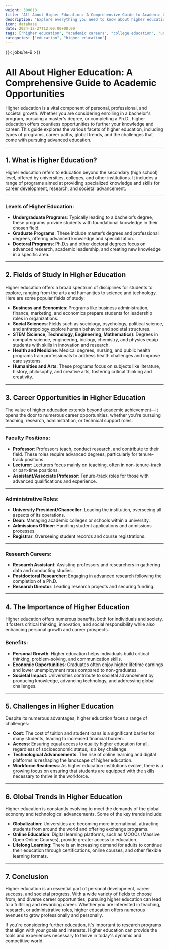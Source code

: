 ```yaml
---
weight: 300010
title: "All About Higher Education: A Comprehensive Guide to Academic Careers"
description: "Explore everything you need to know about higher education, from undergraduate to doctoral programs, career opportunities in academia, and the importance of higher education in today's world."
icon: database
date: 2024-12-27T12:00:00+00:00
tags: ["higher education", "academic careers", "college education", "university programs", "education trends"]
categories: ["education", "higher education"]
---
```


{{< jobs/re-9 >}}

# All About Higher Education: A Comprehensive Guide to Academic Opportunities

Higher education is a vital component of personal, professional, and societal growth. Whether you are considering enrolling in a bachelor's program, pursuing a master's degree, or completing a Ph.D., higher education offers countless opportunities to further your knowledge and career. This guide explores the various facets of higher education, including types of programs, career paths, global trends, and the challenges that come with pursuing advanced education.

---

## 1. What is Higher Education?

Higher education refers to education beyond the secondary (high school) level, offered by universities, colleges, and other institutions. It includes a range of programs aimed at providing specialized knowledge and skills for career development, research, and societal advancement.

---

### Levels of Higher Education:
- **Undergraduate Programs**: Typically leading to a bachelor’s degree, these programs provide students with foundational knowledge in their chosen field.
- **Graduate Programs**: These include master’s degrees and professional degrees, offering advanced knowledge and specialization.
- **Doctoral Programs**: Ph.D.s and other doctoral degrees focus on advanced research, academic leadership, and creating new knowledge in a specific area.

---

## 2. Fields of Study in Higher Education

Higher education offers a broad spectrum of disciplines for students to explore, ranging from the arts and humanities to science and technology. Here are some popular fields of study:

- **Business and Economics**: Programs like business administration, finance, marketing, and economics prepare students for leadership roles in organizations.
- **Social Sciences**: Fields such as sociology, psychology, political science, and anthropology explore human behavior and societal structures.
- **STEM (Science, Technology, Engineering, Mathematics)**: Degrees in computer science, engineering, biology, chemistry, and physics equip students with skills in innovation and research.
- **Health and Medicine**: Medical degrees, nursing, and public health programs train professionals to address health challenges and improve care systems.
- **Humanities and Arts**: These programs focus on subjects like literature, history, philosophy, and creative arts, fostering critical thinking and creativity.

---

## 3. Career Opportunities in Higher Education

The value of higher education extends beyond academic achievement—it opens the door to numerous career opportunities, whether you're pursuing teaching, research, administration, or technical support roles.

---

### Faculty Positions:
- **Professor**: Professors teach, conduct research, and contribute to their field. These roles require advanced degrees, particularly for tenure-track positions.
- **Lecturer**: Lecturers focus mainly on teaching, often in non-tenure-track or part-time positions.
- **Assistant/Associate Professor**: Tenure-track roles for those with advanced qualifications and experience.

---

### Administrative Roles:
- **University President/Chancellor**: Leading the institution, overseeing all aspects of its operations.
- **Dean**: Managing academic colleges or schools within a university.
- **Admissions Officer**: Handling student applications and admissions processes.
- **Registrar**: Overseeing student records and course registrations.

---

### Research Careers:
- **Research Assistant**: Assisting professors and researchers in gathering data and conducting studies.
- **Postdoctoral Researcher**: Engaging in advanced research following the completion of a Ph.D.
- **Research Director**: Leading research projects and securing funding.

---

## 4. The Importance of Higher Education

Higher education offers numerous benefits, both for individuals and society. It fosters critical thinking, innovation, and social responsibility while also enhancing personal growth and career prospects.

### Benefits:
- **Personal Growth**: Higher education helps individuals build critical thinking, problem-solving, and communication skills.
- **Economic Opportunities**: Graduates often enjoy higher lifetime earnings and lower unemployment rates compared to non-graduates.
- **Societal Impact**: Universities contribute to societal advancement by producing knowledge, advancing technology, and addressing global challenges.

---

## 5. Challenges in Higher Education

Despite its numerous advantages, higher education faces a range of challenges:
- **Cost**: The cost of tuition and student loans is a significant barrier for many students, leading to increased financial burden.
- **Access**: Ensuring equal access to quality higher education for all, regardless of socioeconomic status, is a key challenge.
- **Technological Advancements**: The rise of online learning and digital platforms is reshaping the landscape of higher education.
- **Workforce Readiness**: As higher education institutions evolve, there is a growing focus on ensuring that students are equipped with the skills necessary to thrive in the workforce.

---

## 6. Global Trends in Higher Education

Higher education is constantly evolving to meet the demands of the global economy and technological advancements. Some of the key trends include:
- **Globalization**: Universities are becoming more international, attracting students from around the world and offering exchange programs.
- **Online Education**: Digital learning platforms, such as MOOCs (Massive Open Online Courses), provide greater access to education.
- **Lifelong Learning**: There is an increasing demand for adults to continue their education through certifications, online courses, and other flexible learning formats.

---

## 7. Conclusion

Higher education is an essential part of personal development, career success, and societal progress. With a wide variety of fields to choose from, and diverse career opportunities, pursuing higher education can lead to a fulfilling and rewarding career. Whether you are interested in teaching, research, or administrative roles, higher education offers numerous avenues to grow professionally and personally.

If you're considering further education, it's important to research programs that align with your goals and interests. Higher education can provide the tools and experiences necessary to thrive in today's dynamic and competitive world.
